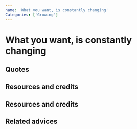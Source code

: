 ```yaml
---
name: 'What you want, is constantly changing'
Categories: ['Growing']
---
```

# What you want, is constantly changing

## Quotes

## Resources and credits

## Resources and credits

## Related advices
